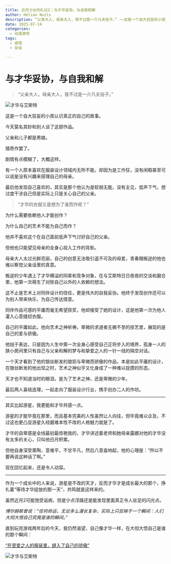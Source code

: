 ```yaml
---
title: 近月少女的礼仪2｜与才华妥协，与自我和解
author: Helian Nuits
description: “父亲大人，母亲大人，我不过是一介凡夫俗子。” ——这是一个自大狂妄的小孩认识真正的自己的故事。
date: 2025-07-14
categories:
  - 动漫游戏
tags:
  - 感悟
  - 杂谈

---
```


# 与才华妥协，与自我和解

> “父亲大人，母亲大人，我不过是一介凡夫俗子。”

![才华与艾斯特](../../assets/缝入了自己的骄傲.png)

这是一个自大狂妄的小孩认识真正的自己的故事。

今天莫名其妙和别人谈了这部作品。

父亲和儿子都是男娘。

猎奇作罢了。

剧情有点模糊了，大概这样。

有一个人原本喜欢在服装设计领域内无所不能，却因为是工作狂，没有闲暇甚至可以说是没有兴趣来搭理自己的母亲。

最后他发现自己喜欢的，其实是那个他认为是软弱无能，没有主见，低声下气，想过度干涉自己但是实际上只是关心自己的父亲。

> “才华的衣服又是想为了谁而作呢？”

为什么需要依赖他人才能创作？

为什么自己的艺术不能为自己而作？

他并不喜欢这个在自己面前低声下气讨好自己的父亲。

但他也只能望见母亲的全身心投入工作的背影。

母亲大人太过光鲜亮丽，自己的创意无法吸引遥不可及的母爱，青春期叛逆的他也难以察觉父亲话里的真意。

叛逆的少年遇上了才华横溢的同辈和竞争对象，在与艾斯特日日夜夜的交谈和磨合里，他第一次萌生了对除自己以外的人依赖的想法。

这不止是艺术上对同伴设计的信任，更是伟大的自我妥协。他终于发现创作还可以为别人带来快乐，为自己传达情意。

同伴作品可感的平庸而毫无希望获奖，他却接受了她的设计，这是他第一次为他人灌入心意缝纫衣服。

自己的平庸如此，他向艺术之神祈祷，卑微的求道者无微不至的技艺里，展现的是自己的爱与骄傲。

他拙于表达，只是因为人生中第一次全身心感受自己正将步入的境界，孤身一人的狭小房间里只有自己与父亲和解的梦与和挚爱之人的一针一线的隔空对话。

一个天才看到了他的银丝断发的狼狈与卑微而骄傲的作品，本是如此平庸的设计，在银丝断发的他出现之时，艺术之神似乎又化身成了一种难以捉摸的形态。

天才也不知道当时的眼泪，是为了艺术之神，还是卑微的少年。

最后两人喜结连理，一起走向了服装设计行业，携手创办二人的作坊。

---

其实比起游星，我更能和才华共感一点。

游星的才能毕竟在那里，而且基本完美的人性虽然让人向往，但毕竟难以企及，不过这也更凸显游星久经磨难本性不改的人格魅力就是了。

才华的自卑感是全线最初最惊艳我的，才华讲述着老师和她母亲露娜对他的才华没有太多的关心，只叫他日月积累。

但他自身深受熏陶，意难平，不甘平凡，然后八音盒响起，他的心理是：“所以不要再说这种话了啊。”

现在回忆起来，还是令人动容。

---

作为一个成长中的人来说，游星是不改的天才，反而才华才是成长最大的那个，挣扎着“等待才华绽放的那一天”，共鸣就是这样来的​。

虽然近月2可能饱受诟病，但是少点浮躁还是能发现里面真正令人驻足的闪光点。

*博尔赫斯曾说：“任何命运，无论多么漫长复杂，实际上只反映于一个瞬间：人们大彻大悟自己究竟是谁的瞬间。”*

直到玩完游戏两年后的今天，我仍然渴望，自己像才华一样，在大彻大悟自己是谁的那个瞬间：

[“在至爱之人的服装里，缝入了自己的骄傲”](https://www.bilibili.com/video/BV1quKAzvEXX/)

![才华与艾斯特](../../assets/才华与艾斯特.png)


